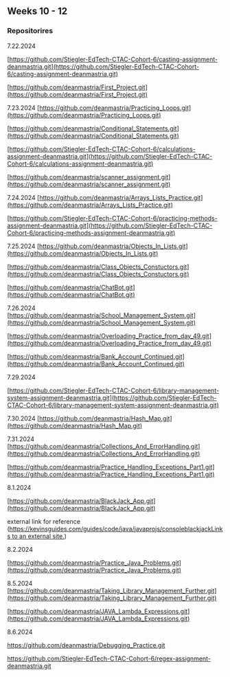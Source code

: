 <h2>Weeks 10 - 12</h2>
<h3>Repositorires</h3>

7.22.2024

[https://github.com/Stiegler-EdTech-CTAC-Cohort-6/casting-assignment-deanmastria.git](https://github.com/Stiegler-EdTech-CTAC-Cohort-6/casting-assignment-deanmastria.git)

[https://github.com/deanmastria/First_Project.git](https://github.com/deanmastria/First_Project.git)

7.23.2024
[https://github.com/deanmastria/Practicing_Loops.git](https://github.com/deanmastria/Practicing_Loops.git)

[https://github.com/deanmastria/Conditional_Statements.git](https://github.com/deanmastria/Conditional_Statements.git)

[https://github.com/Stiegler-EdTech-CTAC-Cohort-6/calculations-assignment-deanmastria.git](https://github.com/Stiegler-EdTech-CTAC-Cohort-6/calculations-assignment-deanmastria.git)

[https://github.com/deanmastria/scanner_assignment.git](https://github.com/deanmastria/scanner_assignment.git)


7.24.2024
[https://github.com/deanmastria/Arrays_Lists_Practice.git](https://github.com/deanmastria/Arrays_Lists_Practice.git)

[https://github.com/Stiegler-EdTech-CTAC-Cohort-6/practicing-methods-assignment-deanmastria.git](https://github.com/Stiegler-EdTech-CTAC-Cohort-6/practicing-methods-assignment-deanmastria.git)

7.25.2024
[https://github.com/deanmastria/Objects_In_Lists.git](https://github.com/deanmastria/Objects_In_Lists.git)

[https://github.com/deanmastria/Class_Objects_Constuctors.git](https://github.com/deanmastria/Class_Objects_Constuctors.git)

[https://github.com/deanmastria/ChatBot.git](https://github.com/deanmastria/ChatBot.git)

7.26.2024
[https://github.com/deanmastria/School_Management_System.git](https://github.com/deanmastria/School_Management_System.git)

[https://github.com/deanmastria/Overloading_Practice_from_day_49.git](https://github.com/deanmastria/Overloading_Practice_from_day_49.git)

[https://github.com/deanmastria/Bank_Account_Continued.git](https://github.com/deanmastria/Bank_Account_Continued.git)

7.29.2024

[https://github.com/Stiegler-EdTech-CTAC-Cohort-6/library-management-system-assignment-deanmastria.git](https://github.com/Stiegler-EdTech-CTAC-Cohort-6/library-management-system-assignment-deanmastria.git)

7.30.2024
[https://github.com/deanmastria/Hash_Map.git](https://github.com/deanmastria/Hash_Map.git)

7.31.2024
[https://github.com/deanmastria/Collections_And_ErrorHandling.git](https://github.com/deanmastria/Collections_And_ErrorHandling.git)

[https://github.com/deanmastria/Practice_Handling_Exceptions_Part1.git](https://github.com/deanmastria/Practice_Handling_Exceptions_Part1.git)

8.1.2024

[https://github.com/deanmastria/BlackJack_App.git](https://github.com/deanmastria/BlackJack_App.git)

external link for reference
([https://kevinsguides.com/guides/code/java/javaprojs/consoleblackjackLinks to an external site.](https://kevinsguides.com/guides/code/java/javaprojs/consoleblackjack))


8.2.2024

[https://github.com/deanmastria/Practice_Java_Problems.git](https://github.com/deanmastria/Practice_Java_Problems.git)

8.5.2024
[https://github.com/deanmastria/Taking_Library_Management_Further.git](https://github.com/deanmastria/Taking_Library_Management_Further.git)

[https://github.com/deanmastria/JAVA_Lambda_Expressions.git](https://github.com/deanmastria/JAVA_Lambda_Expressions.git)

8.6.2024

https://github.com/deanmastria/Debugging_Practice.git

https://github.com/Stiegler-EdTech-CTAC-Cohort-6/regex-assignment-deanmastria.git